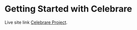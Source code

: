 # Getting Started with Celebrare

Live site link [Celebrare Project](https://celebrare-project.netlify.app/).
